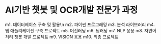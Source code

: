 # AI기반 챗봇 및 OCR개발 전문가 과정
m1. 데이터베이스 구축 및 활용\n
m2. 파이썬 프로그래밍
m3. 분석 라이브러리
m4. 웹 애플리케이션 구축 프로젝트
m5. 머신러닝
m6. 딥러닝
m7. NLP 응용
m8. 자연어처리 챗봇 개발 프로젝트
m9. VISION 응용
m10. 최종 프로젝트

